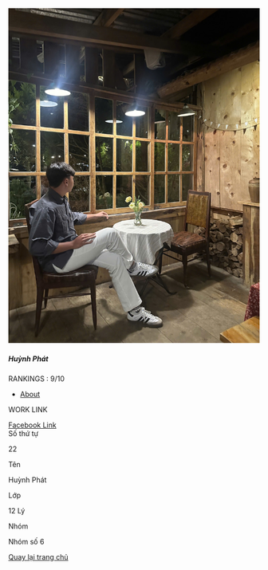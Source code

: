 <link href="//maxcdn.bootstrapcdn.com/bootstrap/4.1.1/css/bootstrap.min.css" rel="stylesheet" id="bootstrap-css">
<script src="//maxcdn.bootstrapcdn.com/bootstrap/4.1.1/js/bootstrap.min.js"></script>
<script src="//cdnjs.cloudflare.com/ajax/libs/jquery/3.2.1/jquery.min.js"></script>
<!------ Include the above in your HEAD tag ---------->

<div class="container emp-profile">
            <form method="post">
                <div class="row">
                    <div class="col-md-4">
                        <div class="profile-img">
                            <img src="phat.jpg" alt=""/>
                            <div class="file btn btn-lg btn-primary">
                            </div>
                        </div>
                    </div>
                    <div class="col-md-6">
                        <div class="profile-head">
                                    <h5>
                                        Huỳnh Phát
                                    </h5>                            
                                    <p class="proile-rating">RANKINGS : <span>9/10</span></p>
                            <ul class="nav nav-tabs" id="myTab" role="tablist">
                                <li class="nav-item">
                                    <a class="nav-link active" id="home-tab" data-toggle="tab" href="#home" role="tab" aria-controls="home" aria-selected="true">About</a>
                                </li>
                            </ul>
                        </div>
                    </div>
                    <div class="col-md-2">
                    </div>
                </div>
                <div class="row">
                    <div class="col-md-4">
                        <div class="profile-work">
                            <p>WORK LINK</p>
                            <a href="https://www.facebook.com/profile.php?id=100094158013666&locale=vi_VN">Facebook Link</a><br/>
                        </div>
                    </div>
                    <div class="col-md-8">
                        <div class="tab-content profile-tab" id="myTabContent">
                            <div class="tab-pane fade show active" id="home" role="tabpanel" aria-labelledby="home-tab">
                                        <div class="row">
                                            <div class="col-md-6">
                                                <label>Số thứ tự</label>
                                            </div>
                                            <div class="col-md-6">
                                                <p>22</p>
                                            </div>
                                        </div>
                                        <div class="row">
                                            <div class="col-md-6">
                                                <label>Tên</label>
                                            </div>
                                            <div class="col-md-6">
                                                <p>Huỳnh Phát</p>
                                            </div>
                                        </div>
                                        <div class="row">
                                            <div class="col-md-6">
                                                <label>Lớp</label>
                                            </div>
                                            <div class="col-md-6">
                                                <p>12 Lý</p>
                                            </div>
                                        </div>
                                        <div class="row">
                                            <div class="col-md-6">
                                                <label>Nhóm</label>
                                            </div>
                                            <div class="col-md-6">
                                                <p>Nhóm số 6</p>
                                            </div>
                                        </div>
                                        <a href="https://tructamcute.github.io/nhom6_12L/">Quay lại trang chủ</a>
                            </div>
                </div>   
        </div>
